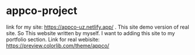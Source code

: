 # appco-project
link for my site:  https://appco-uz.netlify.app/ 
.
This site demo version of real site. So This website written by myself. I want to adding this site to my portfolio section. Link for real webisite:   https://preview.colorlib.com/theme/appco/
